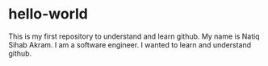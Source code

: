 # hello-world
This is my first repository to understand and learn github.
My name is Natiq Sihab Akram. I am a software engineer. I wanted to learn and understand github.
